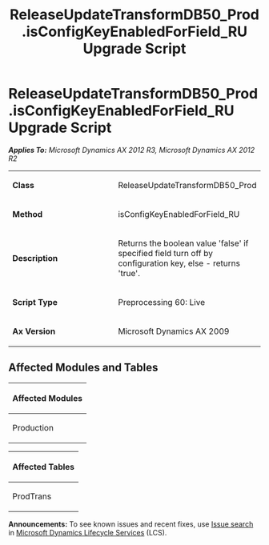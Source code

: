 ﻿---
title: ReleaseUpdateTransformDB50_Prod.isConfigKeyEnabledForField_RU Upgrade Script
TOCTitle: ReleaseUpdateTransformDB50_Prod.isConfigKeyEnabledForField_RU Upgrade Script
ms:assetid: 8f3d26b0-4d4c-40fa-a1ba-47ab8bb962de
ms:mtpsurl: https://msdn.microsoft.com/en-us/library/JJ736532(v=AX.60)
ms:contentKeyID: 49709721
ms.date: 05/18/2015
mtps_version: v=AX.60
---

# ReleaseUpdateTransformDB50\_Prod.isConfigKeyEnabledForField\_RU Upgrade Script 


_**Applies To:** Microsoft Dynamics AX 2012 R3, Microsoft Dynamics AX 2012 R2_

<table>
<colgroup>
<col style="width: 50%" />
<col style="width: 50%" />
</colgroup>
<tbody>
<tr class="odd">
<td><p><strong>Class</strong></p></td>
<td><p>ReleaseUpdateTransformDB50_Prod</p></td>
</tr>
<tr class="even">
<td><p><strong>Method</strong></p></td>
<td><p>isConfigKeyEnabledForField_RU</p></td>
</tr>
<tr class="odd">
<td><p><strong>Description</strong></p></td>
<td><p>Returns the boolean value 'false' if specified field turn off by configuration key, else - returns 'true'.</p></td>
</tr>
<tr class="even">
<td><p><strong>Script Type</strong></p></td>
<td><p>Preprocessing 60: Live</p></td>
</tr>
<tr class="odd">
<td><p><strong>Ax Version</strong></p></td>
<td><p>Microsoft Dynamics AX 2009</p></td>
</tr>
</tbody>
</table>


## Affected Modules and Tables

<table>
<colgroup>
<col style="width: 100%" />
</colgroup>
<thead>
<tr class="header">
<th><p>Affected Modules</p></th>
</tr>
</thead>
<tbody>
<tr class="odd">
<td><p>Production</p></td>
</tr>
</tbody>
</table>


<table>
<colgroup>
<col style="width: 100%" />
</colgroup>
<thead>
<tr class="header">
<th><p>Affected Tables</p></th>
</tr>
</thead>
<tbody>
<tr class="odd">
<td><p>ProdTrans</p></td>
</tr>
</tbody>
</table>

  
**Announcements:** To see known issues and recent fixes, use [Issue search](http://go.microsoft.com/fwlink/?linkid=389258) in [Microsoft Dynamics Lifecycle Services](http://go.microsoft.com/fwlink/?linkid=306505) (LCS).

